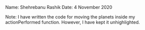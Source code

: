 Name: Shehrebanu Rashik
Date: 4 November 2020

Note: I have written the code for moving the planets inside my actionPerformed function. However, I have kept it unhighlighted. 